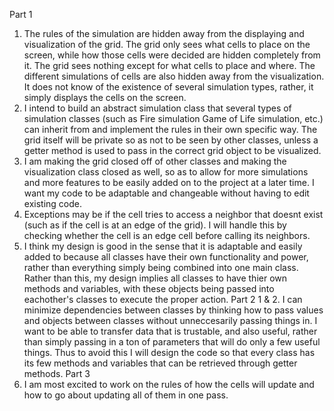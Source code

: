 Part 1
1. The rules of the simulation are hidden away from the
displaying and visualization of the grid. The grid only sees what
cells to place on the screen, while how those cells were decided are hidden
completely from it. The grid sees nothing except for what cells to place and where.
The different simulations of cells are also hidden away from the visualization. It does not know
of the existence of several simulation types, rather, it simply displays the cells on the 
screen. 
2. I intend to build an abstract simulation class that several types of simulation classes (such as Fire simulation
Game of Life simulation, etc.) can inherit from and implement the rules in their own specific way. The grid itself will be 
private so as not to be seen by other classes, unless a getter method is used to pass in the correct grid object to be visualized.
3. I am making the grid closed off of other classes and making the visualization class closed as well, so as to allow for more simulations
and more features to be easily added on to the project at a later time. I want my code to be adaptable and changeable without having
to edit existing code. 
4. Exceptions may be if the cell tries to access a neighbor that doesnt exist (such as if the cell is at an edge of the grid). I will handle this by
checking whether the cell is an edge cell before calling its neighbors.
5. I think my design is good in the sense that it is adaptable and easily added to because all classes have their own functionality and
power, rather than everything simply being combined into one main class. Rather than this, my design implies all classes to have thier
own methods and variables, with these objects being passed into eachother's classes to execute the proper action.
Part 2
1 & 2. I can minimize dependencies between classes by thinking how to pass values and objects between classes without unneccesarily passing things in.
I want to be able to transfer data that is trustable, and also useful, rather than simply passing in a ton of parameters that will do only a few useful things.
Thus to avoid this I will design the code so that every class has its few methods and  variables that can be retrieved through getter methods.
Part 3
2. I am most excited to work on the rules of how the cells will update and how to go about updating all of them in one pass.